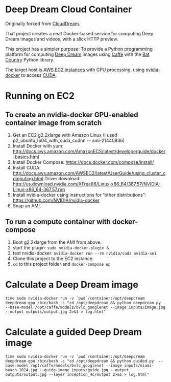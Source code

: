 # Deep Dream Cloud Container

Originally forked from [CloudDream](https://github.com/VISIONAI/clouddream).

That project creates a neat Docker-based service for computing Deep Dream images and videos, with a slick HTTP preview.

This project has a simpler purpose: To provide a Python programming platform for computing [Deep Dream](https://en.wikipedia.org/wiki/DeepDream) images using [Caffe](http://caffe.berkeleyvision.org/) with the [Bat Country](https://github.com/jrosebr1/bat-country) Python library.

The target host is [AWS EC2 instances](http://docs.aws.amazon.com/AWSEC2/latest/UserGuide/using_cluster_computing.html) with GPU processing, using [nvidia-docker](https://github.com/NVIDIA/nvidia-docker) to access [CUDA](http://www.nvidia.com/object/cuda_home_new.html).

# Running on EC2

## To create an nvidia-docker GPU-enabled container image from scratch

1. Get an EC2 g2.2xlarge with Amazon Linux (I used p2_ubuntu_1604_with_cuda_cudnn -- ami-21440836)
2. Install Docker with yum: http://docs.aws.amazon.com/AmazonECS/latest/developerguide/docker-basics.html
3. Install Docker Compose: https://docs.docker.com/compose/install/
4. Install CUDA: http://docs.aws.amazon.com/AWSEC2/latest/UserGuide/using_cluster_computing.html  Driver download: http://us.download.nvidia.com/XFree86/Linux-x86_64/367.57/NVIDIA-Linux-x86_64-367.57.run
5. Install nvidia-docker using instructions for “other distributions”: https://github.com/NVIDIA/nvidia-docker
6. Snap an AMI.

## To run a compute container with docker-compose

1. Boot g2.2xlarge from the AMI from above.
2. start the plugin: ```sudo nvidia-docker-plugin &```
3. test nvidia-docker: ```nvidia-docker run --rm nvidia/cuda nvidia-smi```
4. Clone this project to the EC2 instance.
5. ```cd``` to this project folder and ```docker-compose up```

# Calculate a Deep Dream image

    time sudo nvidia-docker run -v `pwd`/container:/opt/deepdream deepdream-gpu /bin/bash -c "cd /opt/deepdream && python deepdream.py  --base-model /opt/caffe/models/bvlc_googlenet --image inputs/image.jpg --output outputs/output.jpg 2>&1 > log.html"

# Calculate a guided Deep Dream image

    time sudo nvidia-docker run -v `pwd`/container:/opt/deepdream deepdream-gpu /bin/bash -c "cd /opt/deepdream && python guided.py  --base-model /opt/caffe/models/bvlc_googlenet --image inputs/miami-beach-1024.jpg --guide-image inputs/guide.jpg --output outputs/output.jpg --layer inception_4c/output 2>&1 > log.html"

